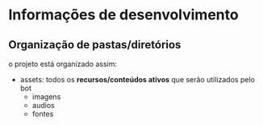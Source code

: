 # Informações de desenvolvimento

## Organização de pastas/diretórios

o projeto está organizado assim:

- assets: todos os **recursos/conteúdos ativos** que serão utilizados pelo bot
  - imagens
  - audios
  - fontes
